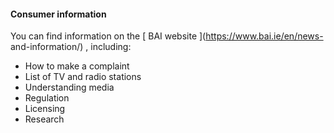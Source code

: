 ####  Consumer information

You can find information on the [ BAI website ](https://www.bai.ie/en/news-
and-information/) , including:

  * How to make a complaint 
  * List of TV and radio stations 
  * Understanding media 
  * Regulation 
  * Licensing 
  * Research 
